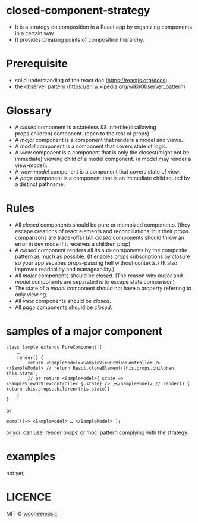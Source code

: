 # closed-component-strategy
* It is a strategy on composition in a React app by organizing components in a certain way.
* It provides breaking points of composition hierarchy.

# Prerequisite
* solid understanding of the react doc (https://reactjs.org/docs)
* the observer pattern (https://en.wikipedia.org/wiki/Observer_pattern)

# Glossary
* A *closed* component is a stateless && infertile(disallowing props.children) component. (open to the rest of props)
* A *major* component is a component that renders a model and views.
* A *model* component is a component that covers state of logic.
* A *view* component is a component that is only the closest(might not be immediate) viewing child of a model component. (a model may render a view-model).
* A *view-model* component is a component that covers state of view.
* A *page* component is a component that is an immediate child routed by a distinct pathname.

# Rules
* All *closed* components should be pure or memoized components. 
(they escape creations of react elements and reconciliations, but their props comparisons are trade-offs)
(All *closed* components should throw an error in dev mode if it receives a children prop)
* A *closed* component renders all its sub-components by the composite pattern as much as possible.
(It enables props subscriptions by closure so your app escapes props-passing hell without contexts.)
(It also improves readability and manageability.)
* All *major* components should be *closed*.
(The reason why *major* and *model* components are separated is to escape state comparison)
* The state of a *model* component should not have a property referring to only viewing.
* All *view* components should be *closed*.
* All *page* components should be *closed*.

# samples of a major component
```
class Sample extends PureComponent {
    …
    render() {
        return <SampleModel><SampleViewOrViewController /></SampleModel> // return React.cloneElement(this.props.children, this.state);
        // or return <SampleModel>{ state => <SampleViewOrViewController {…state} /> }</SampleModel> // render() { return this.props.children(this.state)}
    }
}
```
or 
```
memo(()=> <SampleModel> … </SampleModel> );
```
or you can use 'render props’ or ‘hoc’ pattern complying with the strategy.

# examples
not yet;

# LICENCE
MIT © [wooheemusic](https://github.com/wooheemusic)

